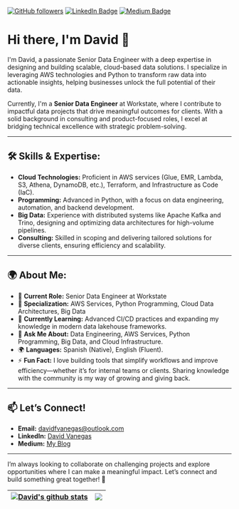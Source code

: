 [![GitHub followers](https://img.shields.io/github/followers/davidvanegas2?label=Follow&style=social)](https://github.com/davidvanegas2/?tab=follow)
[![LinkedIn Badge](https://img.shields.io/badge/-LinkedIn-blue?style=social&logo=Linkedin&logoColor=blue&link=https://www.linkedin.com/in/david-felipe-vanegas-ram%C3%ADrez/)](https://www.linkedin.com/in/david-felipe-vanegas-ram%C3%ADrez/)
[![Medium Badge](http://img.shields.io/badge/-Medium-1ca0f1?style=social&logo=Medium&logoColor=black&link=https://medium.com/@davidfvanegas)](https://medium.com/@davidfvanegas)

# Hi there, I'm David 👋

I'm David, a passionate Senior Data Engineer with a deep expertise in designing and building scalable, cloud-based data solutions. I specialize in leveraging AWS technologies and Python to transform raw data into actionable insights, helping businesses unlock the full potential of their data.

Currently, I'm a **Senior Data Engineer** at Workstate, where I contribute to impactful data projects that drive meaningful outcomes for clients. With a solid background in consulting and product-focused roles, I excel at bridging technical excellence with strategic problem-solving.

---

## 🛠️ Skills & Expertise:
- **Cloud Technologies:** Proficient in AWS services (Glue, EMR, Lambda, S3, Athena, DynamoDB, etc.), Terraform, and Infrastructure as Code (IaC).
- **Programming:** Advanced in Python, with a focus on data engineering, automation, and backend development.
- **Big Data:** Experience with distributed systems like Apache Kafka and Trino, designing and optimizing data architectures for high-volume pipelines.
- **Consulting:** Skilled in scoping and delivering tailored solutions for diverse clients, ensuring efficiency and scalability.

---

## 🌍 About Me:
- 🔭 **Current Role:** Senior Data Engineer at Workstate  
- 🚀 **Specialization:** AWS Services, Python Programming, Cloud Data Architectures, Big Data  
- 🌱 **Currently Learning:** Advanced CI/CD practices and expanding my knowledge in modern data lakehouse frameworks.  
- 💬 **Ask Me About:** Data Engineering, AWS Services, Python Programming, Big Data, and Cloud Infrastructure.  
- 🌍 **Languages:** Spanish (Native), English (Fluent).  
- ⚡ **Fun Fact:** I love building tools that simplify workflows and improve efficiency—whether it’s for internal teams or clients. Sharing knowledge with the community is my way of growing and giving back.  

---

## 📫 Let’s Connect!
- **Email:** [davidfvanegas@outlook.com](mailto:davidfvanegas@outlook.com)  
- **LinkedIn:** [David Vanegas](https://www.linkedin.com/in/david-felipe-vanegas-ram%C3%ADrez/)  
- **Medium:** [My Blog](https://medium.com/@davidfvanegas)  

---

I’m always looking to collaborate on challenging projects and explore opportunities where I can make a meaningful impact. Let’s connect and build something great together! 🚀


| <a href="https://github.com/anuraghazra/github-readme-stats"><img align="center" src="https://github-readme-stats.vercel.app/api?username=davidvanegas2&show_icons=true&include_all_commits=true&theme=dark&hide_border=true" alt="David's github stats" /></a> | <a href="https://github.com/anuraghazra/github-readme-stats"><img align="center" src="https://github-readme-stats.vercel.app/api/top-langs/?username=davidvanegas2&layout=compact&theme=dark&hide_border=true" /></a> |
| ------------- | ------------- |

<!-- links -->

[Loka, Inc]: https://github.com/LokaHQ "Loka Github Home"
[linkedin]: https://www.linkedin.com/in/david-felipe-vanegas-ram%C3%ADrez/ "David Vanegas LinkedIn"
